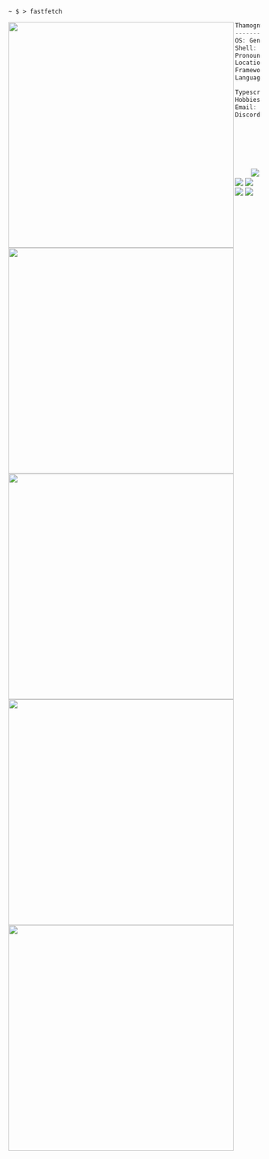 ```console
~ $ > fastfetch
```



<img align="left" src="https://github-readme-stats.vercel.app/api?username=ThamognyaKodi&count_private=true&theme=dark&show_icons=true&" width="450"/>

```csharp
Thamognya@github.com
-------------------------
OS: Gentoo x86_64
Shell: zsh 5.8.1
Pronouns: He/Him
Location: /home/thamognya
Frameworks: NextJs
Languages: C, C++, Rust, Python,
```

<img align="left" src="https://github-readme-stats.vercel.app/api/top-langs/?username=ThamognyaKodi&langs_count=10&hide=shell&theme=dark" width="450" />

```csharp
Typescript, Javascript
Hobbies: Coding, & Manga Reading
Email: contact@thamognya.com
Discord: IronZoom#5805
```
<p align="left">
   &nbsp; &nbsp; &nbsp; &nbsp; &nbsp; &nbsp; &nbsp; &nbsp; &nbsp; &nbsp; &nbsp; &nbsp; &nbsp; 
   &nbsp; &nbsp; &nbsp; &nbsp; &nbsp; &nbsp; &nbsp; &nbsp; &nbsp; &nbsp; &nbsp; &nbsp; &nbsp; 
   &nbsp; &nbsp; &nbsp; &nbsp; &nbsp; &nbsp; &nbsp; &nbsp;
  <img src="https://singlecolorimage.com/get/F28FAD/25x20" />
  <img src="https://singlecolorimage.com/get/ABE9B3/25x20" />
  <img src="https://singlecolorimage.com/get/B5E8E0/25x20" />
  <img src="https://singlecolorimage.com/get/96CDFB/25x20" />
  <img src="https://singlecolorimage.com/get/89DCEB/25x20" />
</p>
<div align="left">
   <img src="https://github-readme-stats.vercel.app/api/pin/?username=ThamognyaKodi&repo=meaty-rust-kernel&theme=dark" width="450" />
   <img src="https://github-readme-stats.vercel.app/api/pin/?username=ThamognyaKodi&repo=meaty-c-kernel&theme=dark" width="450" />
   <img src="https://github-readme-stats.vercel.app/api/pin/?username=ThamognyaKodi&repo=GCC-Cross-Compiler&theme=dark" width="450" />
</div>
